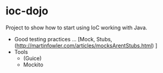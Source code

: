 ioc-dojo
========

Project to show how to start using IoC working with Java.
* Good testing practices ... [Mock, Stubs,(http://martinfowler.com/articles/mocksArentStubs.html) ]
* Tools
  * (Guice)
  * Mockito
